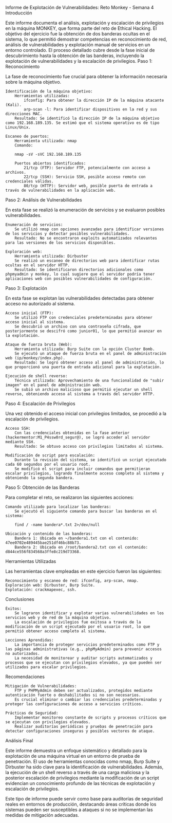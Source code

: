 Informe de Explotación de Vulnerabilidades: Reto Monkey - Semana 4
Introducción

Este informe documenta el análisis, explotación y escalación de privilegios en la máquina MONKEY, que forma parte del reto de Ethical Hacking. El objetivo del ejercicio fue la obtención de dos banderas ocultas en el sistema, lo que permitió demostrar competencias en reconocimiento de red, análisis de vulnerabilidades y explotación manual de servicios en un entorno controlado. El proceso detallado cubre desde la fase inicial de descubrimiento hasta la obtención de las banderas, incluyendo la explotación de vulnerabilidades y la escalación de privilegios.
Paso 1: Reconocimiento

La fase de reconocimiento fue crucial para obtener la información necesaria sobre la máquina objetivo.

    Identificación de la máquina objetivo:
        Herramientas utilizadas:
            ifconfig: Para obtener la dirección IP de la máquina atacante (Kali).
            arp-scan -l: Para identificar dispositivos en la red y sus direcciones MAC.
        Resultado: Se identificó la dirección IP de la máquina objetivo como 192.168.189.135. Se estimó que el sistema operativo es de tipo Linux/Unix.

    Escaneo de puertos:
        Herramienta utilizada: nmap
        Comando:

        nmap -sV -sVC 192.168.189.135

        Puertos abiertos identificados:
            21/tcp (FTP): Servidor FTP, potencialmente con acceso a archivos.
            22/tcp (SSH): Servicio SSH, posible acceso remoto con credenciales válidas.
            80/tcp (HTTP): Servidor web, posible puerta de entrada a través de vulnerabilidades en la aplicación web.

Paso 2: Análisis de Vulnerabilidades

En esta fase se realizó la enumeración de servicios y se evaluaron posibles vulnerabilidades.

    Enumeración de servicios:
        Se utilizó nmap con opciones avanzadas para identificar versiones de los servicios y detectar posibles vulnerabilidades.
        Resultado: No se encontraron exploits automatizados relevantes para las versiones de los servicios disponibles.

    Exploración web:
        Herramienta utilizada: Dirbuster
        Se realizó un escaneo de directorios web para identificar rutas ocultas en el servidor HTTP.
        Resultado: Se identificaron directorios adicionales como phpmyadmin y monkey, lo cual sugiere que el servidor podría tener aplicaciones web con posibles vulnerabilidades de configuración.

Paso 3: Explotación

En esta fase se explotan las vulnerabilidades detectadas para obtener acceso no autorizado al sistema.

    Acceso inicial (FTP):
        Se utilizó FTP con credenciales predeterminadas para obtener acceso inicial al sistema.
        Se descubrió un archivo con una contraseña cifrada, que posteriormente se descifró como junior01, lo que permitió avanzar en la explotación.

    Ataque de fuerza bruta (Web):
        Herramienta utilizada: Burp Suite con la opción Cluster Bomb.
        Se ejecutó un ataque de fuerza bruta en el panel de administración web (ip/monkey/index.php).
        Resultado: Se logró obtener acceso al panel de administración, lo que proporcionó una puerta de entrada adicional para la explotación.

    Ejecución de shell reverso:
        Técnica utilizada: Aprovechamiento de una funcionalidad de "subir imagen" en el panel de administración web.
        Se subió un archivo malicioso que permitió ejecutar un shell reverso, obteniendo acceso al sistema a través del servidor HTTP.

Paso 4: Escalación de Privilegios

Una vez obtenido el acceso inicial con privilegios limitados, se procedió a la escalación de privilegios.

    Acceso SSH:
        Con las credenciales obtenidas en la fase anterior (hackermentor:M1_P4ssw0rd_segur@), se logró acceder al servidor mediante SSH.
        Resultado: Se obtuvo acceso con privilegios limitados al sistema.

    Modificación de script para escalación:
        Durante la revisión del sistema, se identificó un script ejecutado cada 60 segundos por el usuario root.
        Se modificó el script para incluir comandos que permitieran escalar privilegios, logrando finalmente acceso completo al sistema y obteniendo la segunda bandera.

Paso 5: Obtención de las Banderas

Para completar el reto, se realizaron las siguientes acciones:

    Comando utilizado para localizar las banderas:
        Se ejecutó el siguiente comando para buscar las banderas en el sistema:

        find / -name bandera*.txt 2>/dev/null

    Ubicación y contenido de las banderas:
        Bandera 1: Ubicada en ~/bandera1.txt con el contenido: 47ee0702e489445bae251df46bc88b73.
        Bandera 2: Ubicada en /root/bandera2.txt con el contenido: d844ce556f834568a3ffe8c219d73368.

Herramientas Utilizadas

Las herramientas clave empleadas en este ejercicio fueron las siguientes:

    Reconocimiento y escaneo de red: ifconfig, arp-scan, nmap.
    Exploración web: Dirbuster, Burp Suite.
    Explotación: crackmapexec, ssh.

Conclusiones

    Éxitos:
        Se lograron identificar y explotar varias vulnerabilidades en los servicios web y de red de la máquina objetivo.
        La escalación de privilegios fue exitosa a través de la modificación de un script ejecutado por el usuario root, lo que permitió obtener acceso completo al sistema.

    Lecciones Aprendidas:
        La importancia de proteger servicios predeterminados como FTP y las páginas administrativas (e.g., phpMyAdmin) para prevenir accesos no autorizados.
        La necesidad de monitorear y auditar scripts automatizados y procesos que se ejecutan con privilegios elevados, ya que pueden ser utilizados para escalar privilegios.

Recomendaciones

    Mitigación de Vulnerabilidades:
        FTP y PHPMyAdmin deben ser actualizados, protegidos mediante autenticación fuerte o deshabilitados si no son necesarios.
        Es crucial eliminar o cambiar las credenciales predeterminadas y proteger las configuraciones de acceso a servicios críticos.

    Prácticas de Seguridad:
        Implementar monitoreo constante de scripts y procesos críticos que se ejecutan con privilegios elevados.
        Realizar auditorías periódicas y pruebas de penetración para detectar configuraciones inseguras y posibles vectores de ataque.

Análisis Final

Este informe demuestra un enfoque sistemático y detallado para la explotación de una máquina virtual en un entorno de prueba de penetración. El uso de herramientas conocidas como nmap, Burp Suite y Dirbuster ha sido clave para la identificación de vulnerabilidades. Además, la ejecución de un shell reverso a través de una carga maliciosa y la posterior escalación de privilegios mediante la modificación de un script evidencian un conocimiento profundo de las técnicas de explotación y escalación de privilegios.

Este tipo de informe puede servir como base para auditorías de seguridad reales en entornos de producción, destacando áreas críticas donde los sistemas pueden ser susceptibles a ataques si no se implementan las medidas de mitigación adecuadas.